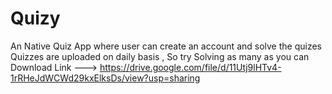 # Quizy
An Native Quiz App where user can create an account and solve the quizes 
Quizzes are uploaded on daily basis , So try Solving as many as you can 
Download Link ---> https://drive.google.com/file/d/11Utj9lHTv4-1rRHeJdWCWd29kxElksDs/view?usp=sharing
